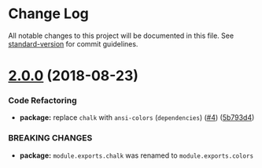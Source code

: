 # Change Log

All notable changes to this project will be documented in this file. See [standard-version](https://github.com/conventional-changelog/standard-version) for commit guidelines.

<a name="2.0.0"></a>
# [2.0.0](https://github.com/webpack-contrib/webpack-log/compare/v1.2.0...v2.0.0) (2018-08-23)


### Code Refactoring

* **package:** replace `chalk` with `ansi-colors` (`dependencies`) ([#4](https://github.com/webpack-contrib/webpack-log/issues/4)) ([5b793d4](https://github.com/webpack-contrib/webpack-log/commit/5b793d4))


### BREAKING CHANGES

* **package:** `module.exports.chalk` was renamed to `module.exports.colors`
